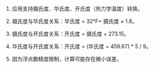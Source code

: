1. 应用支持摄氏度、华氏度、开氏度（热力学温度）转换。

2. 摄氏度与华氏度关系：华氏度 = 32°F+ 摄氏度 × 1.8。

3. 摄氏度与开氏度关系：开氏度 = 摄氏度 + 273.15。

4. 华氏度与开氏度关系：开氏度 = (华氏度 + 459.67) \* 5 / 9。

5. 因为浮点数精度限制，计算可能存在微小误差。
